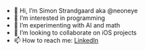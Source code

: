 - 👋 Hi, I’m Simon Strandgaard aka @neoneye
- 👀 I’m interested in programming
- 🌱 I’m experimenting with AI and math
- 💞️ I’m looking to collaborate on iOS projects
- 📫 How to reach me: [LinkedIn](https://www.linkedin.com/in/simonstrandgaard/)


